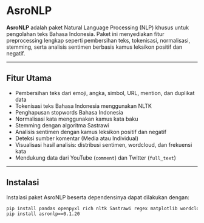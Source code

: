 # AsroNLP

**AsroNLP** adalah paket Natural Language Processing (NLP) khusus untuk pengolahan teks Bahasa Indonesia. Paket ini menyediakan fitur preprocessing lengkap seperti pembersihan teks, tokenisasi, normalisasi, stemming, serta analisis sentimen berbasis kamus leksikon positif dan negatif.

---

## Fitur Utama

- Pembersihan teks dari emoji, angka, simbol, URL, mention, dan duplikat data
- Tokenisasi teks Bahasa Indonesia menggunakan NLTK
- Penghapusan stopwords Bahasa Indonesia
- Normalisasi kata menggunakan kamus kata baku
- Stemming dengan algoritma Sastrawi
- Analisis sentimen dengan kamus leksikon positif dan negatif
- Deteksi sumber komentar (Media atau Individual)
- Visualisasi hasil analisis: distribusi sentimen, wordcloud, dan frekuensi kata
- Mendukung data dari YouTube (`comment`) dan Twitter (`full_text`)

---

## Instalasi

Instalasi paket AsroNLP beserta dependensinya dapat dilakukan dengan:

```bash
pip install pandas openpyxl rich nltk Sastrawi regex matplotlib wordcloud swifter
pip install asronlp==0.1.20
